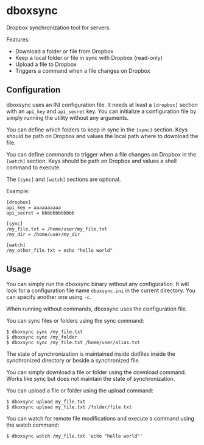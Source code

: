 # dboxsync

Dropbox synchronization tool for servers.

Features:

 - Download a folder or file from Dropbox
 - Keep a local folder or file in sync with Dropbox (read-only)
 - Upload a file to Dropbox
 - Triggers a command when a file changes on Dropbox

## Configuration

dboxsync uses an INI configuration file. It needs at least a `[dropbox]` section
with an `api_key` and `api_secret` key. You can initialize a configuration
file by simply running the utility without any arguments.

You can define which folders to keep in sync in the `[sync]` section. Keys should
be path on Dropbox and values the local path where to download the file.

You can define commands to trigger when a file changes on Dropbox in the `[watch]`
section. Keys should be path on Dropbox and values a shell command to execute.

The `[sync]` and `[watch]` sections are optional.

Example:

    [dropbox]
    api_key = aaaaaaaaaa
    api_secret = bbbbbbbbbbbb

    [sync]
    /my_file.txt = /home/user/my_file.txt
    /my_dir = /home/user/my_dir

    [watch]
    /my_other_file.txt = echo "hello world"

## Usage

You can simply run the dboxsync binary without any configuration. It will look
for a configuration file name `dboxsync.ini` in the current directory. You can
specify another one using `-c`.

When running without commands, dboxsync uses the configuration file.

You can sync files or folders using the sync command:

    $ dboxsync sync /my_file.txt
    $ dboxsync sync /my_folder
    $ dboxsync sync /my_file.txt /home/user/alias.txt

The state of synchronization is maintained inside dotfiles inside the synchronized
directory or beside a synchronized file.

You can simply download a file or folder using the download command. Works
like sync but does not maintain the state of synchronization.

You can upload a file or folder using the upload command:

    $ dboxsync upload my_file.txt
    $ dboxsync upload my_file.txt /folder/file.txt

You can watch for remote file modifications and execute a command using the
watch command:

    $ dboxsync watch /my_file.txt 'echo "hello world"'

